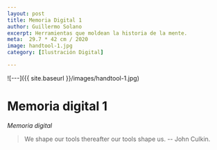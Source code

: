 ```yaml
---
layout: post
title: Memoria Digital 1
author: Guillermo Solano
excerpt: Herramientas que moldean la historia de la mente.
meta:  29.7 * 42 cm / 2020
image: handtool-1.jpg
category: [Ilustración Digital]

---
```


![---]({{ site.baseurl }}/images/handtool-1.jpg)

# Memoria digital 1

*Memoria digital*
> We shape our tools thereafter our tools shape us.
> -- John Culkin.
